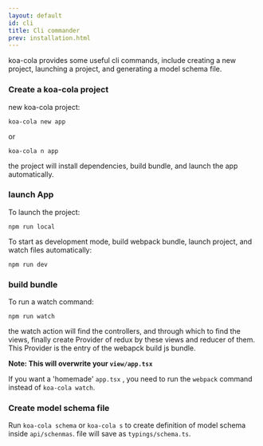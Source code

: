 ```yaml
---
layout: default
id: cli
title: Cli commander
prev: installation.html
---
```


koa-cola provides some useful cli commands, include creating a new project, launching a project, and generating a model schema file.

### Create a koa-cola project

new koa-cola project:

```shell
koa-cola new app
```
 or 
```shell
koa-cola n app
```
the project will install dependencies, build bundle, and launch the app automatically.

### launch App

To launch the project:
 ```shell
 npm run local
 ```

To start as development mode, build webpack bundle, launch project, and watch files automatically:
```shell
npm run dev
```

### build bundle

To run a watch command:
```shell
npm run watch
```
the watch action will find the controllers, and through which to find the views, finally create Provider of redux by these views and reducer of them. This Provider is the entry of the webapck build js bundle.

**Note: This will overwrite your `view/app.tsx`**

If you want a 'homemade' `app.tsx` , you need to run the `webpack` command instead of `koa-cola watch`.

### Create model schema file

Run `koa-cola schema` or `koa-cola s` to create definition of model schema inside `api/schenmas`. 
file will save as `typings/schema.ts`.

